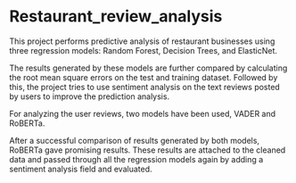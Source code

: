 # Restaurant_review_analysis

This project performs predictive analysis of restaurant businesses using three regression models: Random Forest, Decision Trees, and ElasticNet. 

The results generated by these models are further compared by calculating the root mean square errors on the test and training dataset. Followed by this, the project tries to use sentiment analysis on the text reviews posted by users to improve the prediction analysis. 

For analyzing the user reviews, two models have been used, VADER and RoBERTa. 

After a successful comparison of results generated by both models, RoBERTa gave promising results. These results are attached to the cleaned data and passed through all the regression models again by adding a sentiment analysis field and evaluated.



